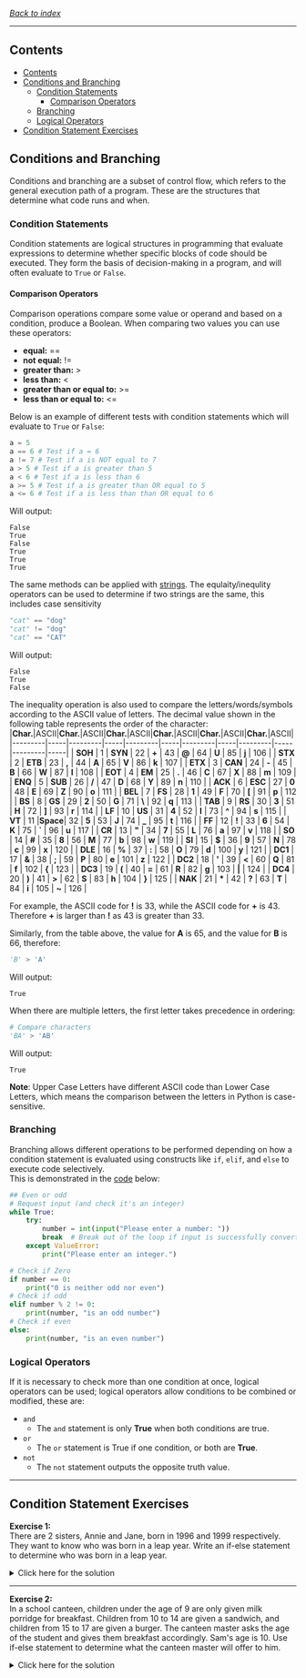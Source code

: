 *[Back to index](</readme.md>)*
___
## Contents
- [Contents](#contents)
- [Conditions and Branching](#conditions-and-branching)
  - [Condition Statements](#condition-statements)
    - [Comparison Operators](#comparison-operators)
  - [Branching](#branching)
  - [Logical Operators](#logical-operators)
- [Condition Statement Exercises](#condition-statement-exercises)


## Conditions and Branching

Conditions and branching are a subset of control flow, which refers to the general execution path of a program. These are the structures that determine what code runs and when.

### Condition Statements

Condition statements are logical structures in programming that evaluate expressions to determine whether specific blocks of code should be executed. They form the basis of decision-making in a program, and will often evaluate to `True` or `False`.

#### Comparison Operators

Comparison operations compare some value or operand and based on a condition, produce a Boolean. When comparing two values you can use these operators:

* **equal:** ==
* **not equal:** !=
* **greater than:** >
* **less than:** <
* **greater than or equal to:** >=
* **less than or equal to:** <=

Below is an example of different tests with condition statements which will evaluate to `True` or `False`: 
```py
a = 5
a == 6 # Test if a = 6
a != 7 # Test if a is NOT equal to 7
a > 5 # Test if a is greater than 5
a < 6 # Test if a is less than 6
a >= 5 # Test if a is greater than OR equal to 5
a <= 6 # Test if a is less than than OR equal to 6
```

Will output:
```
False
True
False
True
True
True
```

The same methods can be applied with [strings](/1%20Python%20Basics/1.4%20String%20Operations.md#strings). The equlaity/inequlity operators can be used to determine if two strings are the same, this includes case sensitivity
```py
"cat" == "dog"
"cat" != "dog"
"cat" == "CAT"
```

Will output:
```
False
True
False
```

The inequality operation is also used to compare the letters/words/symbols according to the ASCII value of letters. The decimal value shown in the following table represents the order of the character:
|**Char.**|ASCII|**Char.**|ASCII|**Char.**|ASCII|**Char.**|ASCII|**Char.**|ASCII|**Char.**|ASCII|
|---------|-----|---------|-----|---------|-----|---------|-----|---------|-----|---------|-----|
| **SOH** |  1  | **SYN** |  22 |  **+**  |  43 |  **@**  |  64 |  **U**  |  85 |  **j**  | 106 |
| **STX** |  2  | **ETB** |  23 |  **,**  |  44 |  **A**  |  65 |  **V**  |  86 |  **k**  | 107 |
| **ETX** |  3  | **CAN** |  24 |  **-**  |  45 |  **B**  |  66 |  **W**  |  87 |  **l**  | 108 |
| **EOT** |  4  | **EM**  |  25 |  **.**  |  46 |  **C**  |  67 |  **X**  |  88 |  **m**  | 109 |
| **ENQ** |  5  | **SUB** |  26 |  **/**  |  47 |  **D**  |  68 |  **Y**  |  89 |  **n**  | 110 |
| **ACK** |  6  | **ESC** |  27 |  **0**  |  48 |  **E**  |  69 |  **Z**  |  90 |  **o**  | 111 |
| **BEL** |  7  | **FS**  |  28 |  **1**  |  49 |  **F**  |  70 |  **[**  |  91 |  **p**  | 112 |
| **BS**  |  8  | **GS**  |  29 |  **2**  |  50 |  **G**  |  71 | **\\**  |  92 |  **q**  | 113 |
| **TAB** |  9  | **RS**  |  30 |  **3**  |  51 |  **H**  |  72 |  **]**  |  93 |  **r**  | 114 |
| **LF**  |  10 | **US**  |  31 |  **4**  |  52 |  **I**  |  73 |  **^**  |  94 |  **s**  | 115 |
| **VT**  |  11 |**Space**|  32 |  **5**  |  53 |  **J**  |  74 |  **_**  |  95 |  **t**  | 116 |
| **FF**  |  12 | **!**   |  33 |  **6**  |  54 |  **K**  |  75 |  **`**  |  96 |  **u**  | 117 |
| **CR**  |  13 | **"**   |  34 |  **7**  |  55 |  **L**  |  76 |  **a**  |  97 |  **v**  | 118 |
| **SO**  |  14 | **#**   |  35 |  **8**  |  56 |  **M**  |  77 |  **b**  |  98 |  **w**  | 119 |
| **SI**  |  15 | **$**   |  36 |  **9**  |  57 |  **N**  |  78 |  **c**  |  99 |  **x**  | 120 |
| **DLE** |  16 | **%**   |  37 |  **:**  |  58 |  **O**  |  79 |  **d**  | 100 |  **y**  | 121 |
| **DC1** |  17 | **&**   |  38 |  **;**  |  59 |  **P**  |  80 |  **e**  | 101 |  **z**  | 122 |
| **DC2** |  18 | **'**   |  39 |  **<**  |  60 |  **Q**  |  81 |  **f**  | 102 |  **{**  | 123 |
| **DC3** |  19 | **(**   |  40 |  **=**  |  61 |  **R**  |  82 |  **g**  | 103 |  **|**  | 124 |
| **DC4** |  20 | **)**   |  41 |  **>**  |  62 |  **S**  |  83 |  **h**  | 104 |  **}**  | 125 |
| **NAK** |  21 | **\***  |  42 |  **?**  |  63 |  **T**  |  84 |  **i**  | 105 |  **~**  | 126 |


For example, the ASCII code for **!** is 33, while the ASCII code for **+** is 43. Therefore **+** is larger than **!** as 43 is greater than 33.

Similarly, from the table above, the value for **A** is 65, and the value for **B** is 66, therefore:
```py
'B' > 'A'
```

Will output:
```
True
```

When there are multiple letters, the first letter takes precedence in ordering:
```py
# Compare characters
'BA' > 'AB'
```

Will output:
```
True
```

**Note**: Upper Case Letters have different ASCII code than Lower Case Letters, which means the comparison between the letters in Python is case-sensitive.

### Branching

Branching allows different operations to be performed depending on how a condition statement is evaluated using constructs like `if`, `elif`, and `else` to execute code selectively.  
This is demonstrated in the [code](/Code%20Snips/1.3.3%20Even%20or%20Odd.py) below:
```py
## Even or odd
# Request input (and check it's an integer)
while True:
    try:
        number = int(input("Please enter a number: "))
        break  # Break out of the loop if input is successfully converted to an integer
    except ValueError:
        print("Please enter an integer.")

# Check if Zero
if number == 0:
    print("0 is neither odd nor even")
# Check if odd
elif number % 2 != 0:
    print(number, "is an odd number")
# Check if even
else:
    print(number, "is an even number")
```

### Logical Operators

If it is necessary to check more than one condition at once, logical operators can be used; logical operators allow conditions to be combined or modified, these are:
* `and`
  * The `and` statement is only **True** when both conditions are true.
* `or`
  * The `or` statement is True if one condition, or both are **True**.
* `not`
  * The `not` statement outputs the opposite truth value.

___
## Condition Statement Exercises

**Exercise 1:**  
There are 2 sisters, Annie and Jane, born in 1996 and 1999 respectively. They want to know who was born in a leap year. Write an if-else statement to determine who was born in a leap year.

<details><summary>Click here for the solution</summary>

```py
Annie=1996
Jane=1999
if Annie%4 == 0 and Jane %4 == 0:
    print("Both Annie and Jane were born in leap years")
elif Jane%4 == 0:
    print("Jane was born in a leap year")
elif Annie%4 == 0:
    print("Annie was born in a leap year")
else:
    print("Neither Annie or Jane were born in a leap year")
```

Will output:
```
Annie was born in a leap year
```
</details>

___
**Exercise 2:**  
In a school canteen, children under the age of 9 are only given milk porridge for breakfast. Children from 10 to 14 are given a sandwich, and children from 15 to 17 are given a burger. The canteen master asks the age of the student and gives them breakfast accordingly. Sam's age is 10. Use if-else statement to determine what the canteen master will offer to him.

<details><summary>Click here for the solution</summary>

``py
age = 10
if age < 9:
    print ("You will get a bowl of porridge!")
elif age >= 10 and age <= 14:
    print ("You will get a sandwich!")
elif age >= 15 and age <= 17:
    print("You will get a burger!")
else:
    print("You do not get breakfast!")
```

Will output:
```
You will get a sandwich!
```
</details>